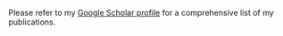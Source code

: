 Please refer to my [Google Scholar profile](https://scholar.google.com/citations?user=95yhrKoAAAAJ) for a comprehensive list of my publications.
